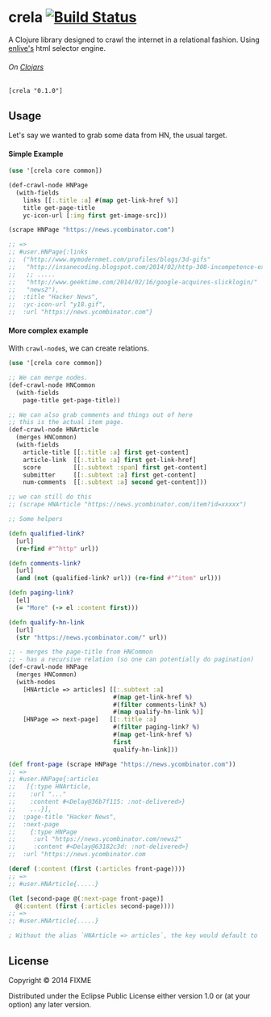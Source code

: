 # crela [![Build Status](https://travis-ci.org/stanistan/crela.png?branch=master)](https://travis-ci.org/stanistan/crela)

A Clojure library designed to crawl the internet in a relational fashion. Using [enlive's](https://github.com/cgrand/enlive) html selector engine.

###### On [Clojars](https://clojars.org/crela)

```
[crela "0.1.0"]
```

## Usage

Let's say we wanted to grab some data from HN, the usual target.

#### Simple Example

```clj
(use '[crela core common])

(def-crawl-node HNPage
  (with-fields
    links [[:.title :a] #(map get-link-href %)]
    title get-page-title
    yc-icon-url [:img first get-image-src]))

(scrape HNPage "https://news.ycombinator.com")

;; =>
;; #user.HNPage{:links
;;  ("http://www.mymodernmet.com/profiles/blogs/3d-gifs"
;;   "http://insanecoding.blogspot.com/2014/02/http-308-incompetence-expected.html"
;;   ;; .....
;;   "http://www.geektime.com/2014/02/16/google-acquires-slicklogin/"
;;   "news2"),
;;  :title "Hacker News",
;;  :yc-icon-url "y18.gif",
;;  :url "https://news.ycombinator.com"}
```

#### More complex example

With `crawl-node`s, we can create relations.

```clj
(use '[crela core common])

;; We can merge nodes.
(def-crawl-node HNCommon
  (with-fields
    page-title get-page-title))

;; We can also grab comments and things out of here
;; this is the actual item page.
(def-crawl-node HNArticle
  (merges HNCommon)
  (with-fields
    article-title [[:.title :a] first get-content]
    article-link  [[:.title :a] first get-link-href]
    score         [[:.subtext :span] first get-content]
    submitter     [[:.subtext :a] first get-content]
    num-comments  [[:.subtext :a] second get-content]))

;; we can still do this
;; (scrape HNArticle "https://news.ycombinator.com/item?id=xxxxx")

;; Some helpers

(defn qualified-link?
  [url]
  (re-find #"^http" url))

(defn comments-link?
  [url]
  (and (not (qualified-link? url)) (re-find #"^item" url)))

(defn paging-link?
  [el]
  (= "More" (-> el :content first)))

(defn qualify-hn-link
  [url]
  (str "https://news.ycombinator.com/" url))

;; - merges the page-title from HNCommon
;; - has a recursive relation (so one can potentially do pagination)
(def-crawl-node HNPage
  (merges HNCommon)
  (with-nodes
    [HNArticle => articles] [[:.subtext :a]
                             #(map get-link-href %)
                             #(filter comments-link? %)
                             #(map qualify-hn-link %)]
    [HNPage => next-page]   [[:.title :a]
                             #(filter paging-link? %)
                             #(map get-link-href %)
                             first
                             qualify-hn-link]))

(def front-page (scrape HNPage "https://news.ycombinator.com"))
;; =>
;; #user.HNPage{:articles
;;   [{:type HNArticle,
;;    :url "..."
;;    :content #<Delay@36b7f115: :not-delivered>}
;;    ...}],
;;  :page-title "Hacker News",
;;  :next-page
;;    {:type HNPage
;;     :url "https://news.ycombinator.com/news2"
;;     :content #<Delay@63182c3d: :not-delivered>}
;;  :url "https://news.ycombinator.com

(deref (:content (first (:articles front-page))))
;; =>
;; #user.HNArticle{.....}

(let [second-page @(:next-page front-page)]
  @(:content (first (:articles second-page))))
;; =>
;; #user.HNArticle{.....}

; Without the alias `HNArticle => articles`, the key would default to `hnarticles`.
```

## License

Copyright © 2014 FIXME

Distributed under the Eclipse Public License either version 1.0 or (at
your option) any later version.
